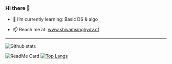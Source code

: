 ### Hi there 👋
- 🌱 I’m currently learning: Basic DS & algo

- 📫 Reach me at:            www.shivamsinghydv.cf

___________________________________________________

![Github stats](https://github-readme-stats.vercel.app/api?username=shivamsinghydv)

![ReadMe Card](https://github-readme-stats.vercel.app/api/pin/?username=shivamsinghydv&repo=dev-portfolio)
[![Top Langs](https://github-readme-stats.vercel.app/api/top-langs/?username=shivamsinghydv&layout=compact)](https://github.com/anuraghazra/github-readme-stats)
<!--
**shivamsinghydv/shivamsinghydv** is a ✨ _special_ ✨ repository because its `README.md` (this file) appears on your GitHub profile.

Here are some ideas to get you started:

- 🔭 I’m currently working on ...
- 🌱 I’m currently learning ...
- 👯 I’m looking to collaborate on ...
- 🤔 I’m looking for help with ...
- 💬 Ask me about ...
- 📫 How to reach me: ...
- 😄 Pronouns: ...
- ⚡ Fun fact: ...
-->
